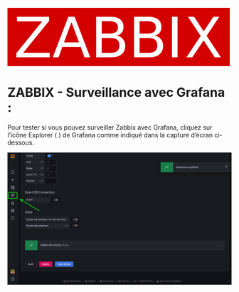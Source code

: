 ![zabbix-logo](./images/zabbix-logo.png)

# ZABBIX - Surveillance avec Grafana :

Pour tester si vous pouvez surveiller Zabbix avec Grafana, cliquez sur l’icône Explorer ( ) de Grafana comme indiqué dans la capture d’écran ci-dessous.

![grafana-01](./images/grafana-01.png)
